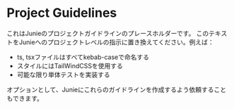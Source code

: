 # Project Guidelines

これはJunieのプロジェクトガイドラインのプレースホルダーです。
このテキストをJunieへのプロジェクトレベルの指示に置き換えてください。例えば：

* ts, tsxファイルはすべてkebab-caseで命名する
* スタイルにはTailWindCSSを使用する
* 可能な限り単体テストを実装する

オプションとして、Junieにこれらのガイドラインを作成するよう依頼することもできます。

